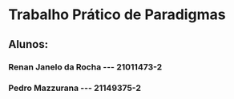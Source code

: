 # Trabalho Prático de Paradigmas

## Alunos: 

### Renan Janelo da Rocha --- 21011473-2

### Pedro Mazzurana --- 21149375-2
